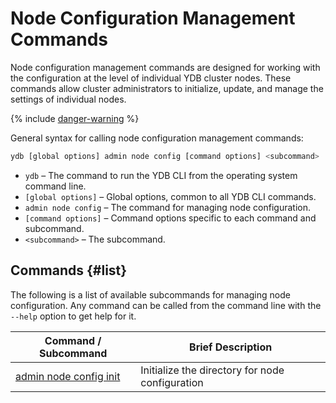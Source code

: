 # Node Configuration Management Commands

Node configuration management commands are designed for working with the configuration at the level of individual YDB cluster nodes. These commands allow cluster administrators to initialize, update, and manage the settings of individual nodes.

{% include [danger-warning](../_includes/danger-warning.md) %}

General syntax for calling node configuration management commands:

```bash
ydb [global options] admin node config [command options] <subcommand>
```

- `ydb` – The command to run the YDB CLI from the operating system command line.
- `[global options]` – Global options, common to all YDB CLI commands.
- `admin node config` – The command for managing node configuration.
- `[command options]` – Command options specific to each command and subcommand.
- `<subcommand>` – The subcommand.

## Commands {#list}

The following is a list of available subcommands for managing node configuration. Any command can be called from the command line with the `--help` option to get help for it.

Command / Subcommand | Brief Description
--- | ---
[admin node config init](./init.md) | Initialize the directory for node configuration

